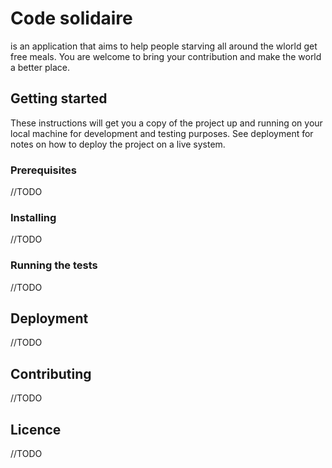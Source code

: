 # Code solidaire
is an application that aims to help people starving all around the wlorld get free meals. You are welcome to bring your contribution and make the world a better place.
## Getting started
These instructions will get you a copy of the project up and running on your local machine for development and testing purposes. See deployment for notes on how to deploy the project on a live system.
### Prerequisites
//TODO
### Installing
//TODO
### Running the tests
//TODO
## Deployment
//TODO
## Contributing
//TODO
## Licence
//TODO
